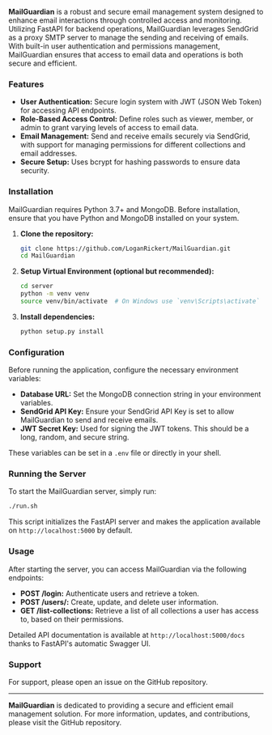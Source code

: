 **MailGuardian** is a robust and secure email management system designed to enhance email interactions through controlled access and monitoring. Utilizing FastAPI for backend operations, MailGuardian leverages SendGrid as a proxy SMTP server to manage the sending and receiving of emails. With built-in user authentication and permissions management, MailGuardian ensures that access to email data and operations is both secure and efficient.

### Features

- **User Authentication:** Secure login system with JWT (JSON Web Token) for accessing API endpoints.
- **Role-Based Access Control:** Define roles such as viewer, member, or admin to grant varying levels of access to email data.
- **Email Management:** Send and receive emails securely via SendGrid, with support for managing permissions for different collections and email addresses.
- **Secure Setup:** Uses bcrypt for hashing passwords to ensure data security.

### Installation

MailGuardian requires Python 3.7+ and MongoDB. Before installation, ensure that you have Python and MongoDB installed on your system.

1. **Clone the repository:**
   ```bash
   git clone https://github.com/LoganRickert/MailGuardian.git
   cd MailGuardian
   ```

2. **Setup Virtual Environment (optional but recommended):**
   ```bash
   cd server
   python -m venv venv
   source venv/bin/activate  # On Windows use `venv\Scripts\activate`
   ```

3. **Install dependencies:**
   ```bash
   python setup.py install
   ```

### Configuration

Before running the application, configure the necessary environment variables:

- **Database URL:** Set the MongoDB connection string in your environment variables.
- **SendGrid API Key:** Ensure your SendGrid API Key is set to allow MailGuardian to send and receive emails.
- **JWT Secret Key:** Used for signing the JWT tokens. This should be a long, random, and secure string.

These variables can be set in a `.env` file or directly in your shell.

### Running the Server

To start the MailGuardian server, simply run:

```bash
./run.sh
```

This script initializes the FastAPI server and makes the application available on `http://localhost:5000` by default.

### Usage

After starting the server, you can access MailGuardian via the following endpoints:

- **POST /login:** Authenticate users and retrieve a token.
- **POST /users/:** Create, update, and delete user information.
- **GET /list-collections:** Retrieve a list of all collections a user has access to, based on their permissions.

Detailed API documentation is available at `http://localhost:5000/docs` thanks to FastAPI's automatic Swagger UI.

### Support

For support, please open an issue on the GitHub repository.

---

**MailGuardian** is dedicated to providing a secure and efficient email management solution. For more information, updates, and contributions, please visit the GitHub repository.
